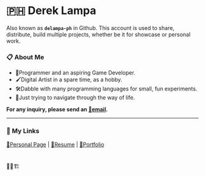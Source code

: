 # 🇵🇭 Derek Lampa

Also known as **`delampa-ph`** in Github. This account is used to share, distribute, build multiple projects, whether be it for showcase or personal work.
### 📋 About Me
- 📖Programmer and an aspiring Game Developer.
- 🖌️Digital Artist in a spare time, as a hobby.
- 🛠️Dabble with many programming languages for small, fun experiments.
- 👣Just trying to navigate through the way of life.

**For any inquiry, please send an [📨email](mailto:lampaderek@gmail.com?subject=Inquiry).**

---

### 🔗 My Links

[🏡Personal Page](https://delampa-ph.github.io/) | [📄Resume](https://delampa-ph.github.io/resume.html) | [🧰Portfolio](https://delampa-ph.github.io/portfolio.html)

#

🚧👷🏗️